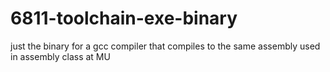 # 6811-toolchain-exe-binary
just the binary for a gcc compiler that compiles to the same assembly used in assembly class at MU

